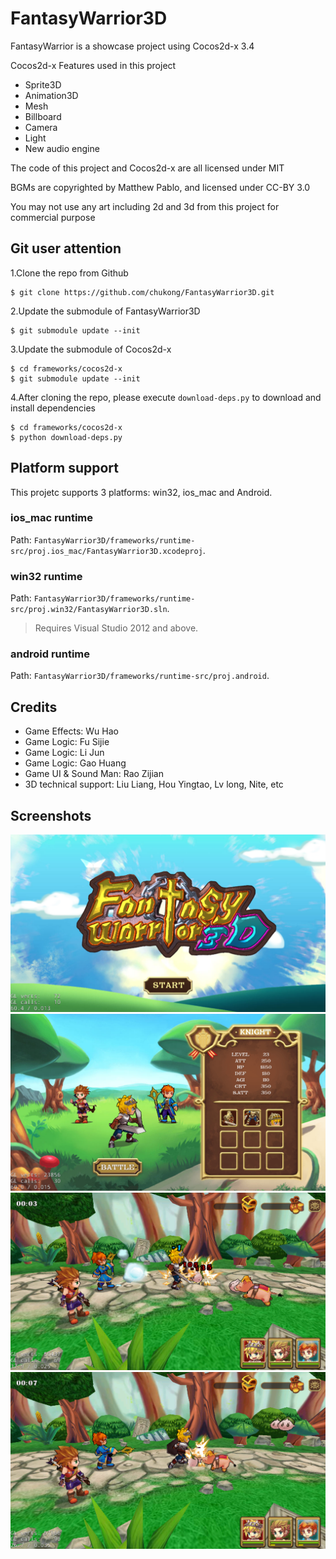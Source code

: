 FantasyWarrior3D
================

FantasyWarrior is a showcase project using Cocos2d-x 3.4

Cocos2d-x Features used in this project
* Sprite3D
* Animation3D
* Mesh
* Billboard
* Camera
* Light
* New audio engine

The code of this project and Cocos2d-x are all licensed under MIT

BGMs are copyrighted by Matthew Pablo, and licensed under CC-BY 3.0

You may not use any art including 2d and 3d from this project for commercial purpose

## Git user attention

1.Clone the repo from Github

```
$ git clone https://github.com/chukong/FantasyWarrior3D.git
```

2.Update the submodule of FantasyWarrior3D

```
$ git submodule update --init
```
3.Update the submodule of Cocos2d-x

```
$ cd frameworks/cocos2d-x
$ git submodule update --init
```

4.After cloning the repo, please execute `download-deps.py` to download and install dependencies

```
$ cd frameworks/cocos2d-x
$ python download-deps.py
```


## Platform support
This projetc supports 3 platforms: win32, ios_mac and Android.

### ios_mac runtime
Path:
`FantasyWarrior3D/frameworks/runtime-src/proj.ios_mac/FantasyWarrior3D.xcodeproj`.

### win32 runtime
Path: `FantasyWarrior3D/frameworks/runtime-src/proj.win32/FantasyWarrior3D.sln`.
>Requires Visual Studio 2012 and above.

### android runtime
Path: `FantasyWarrior3D/frameworks/runtime-src/proj.android`.

## Credits
* Game Effects: Wu Hao
* Game Logic: Fu Sijie
* Game Logic: Li Jun
* Game Logic: Gao Huang
* Game UI & Sound Man: Rao Zijian
* 3D technical support: Liu Liang, Hou Yingtao, Lv long, Nite, etc

## Screenshots
![Screen shot 1](screenshots/1.png "Screen Shot 1")
![Screen shot 2](screenshots/2.png "Screen Shot 2")
![Screen shot 3](screenshots/3.png "Screen Shot 3")
![Screen shot 4](screenshots/4.png "Screen Shot 4")
